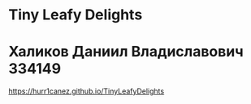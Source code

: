 # Tiny Leafy Delights 
# Халиков Даниил Владиславович 334149
https://hurr1canez.github.io/TinyLeafyDelights
